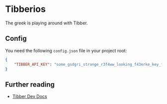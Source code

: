 # Tibberios

The greek is playing around with Tibber.

## Config

You need the following `config.json` file in your project root:

```json
{
    "TIBBER_API_KEY": "some_gsdgri_strange_r3f4ww_looking_f43erke_key_from_tibber_dev",
}
```

## Further reading

- [Tibber Dev Docs](https://developer.tibber.com/)
